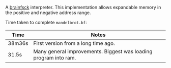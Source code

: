A [brainfsck](https://github.com/brain-lang/brainfuck/blob/master/brainfuck.md) interpreter. This implementation allows expandable memory in the positive and negative address range.

Time taken to complete `mandelbrot.bf`:

| Time  | Notes |
| ----- | ----- |
| 38m36s | First version from a long time ago.
| 31.5s | Many general improvements. Biggest was loading program into ram.